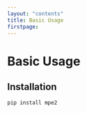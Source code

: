 ```yaml
---
layout: "contents"
title: Basic Usage
firstpage:
---
```


# Basic Usage

## Installation

```
pip install mpe2
```

